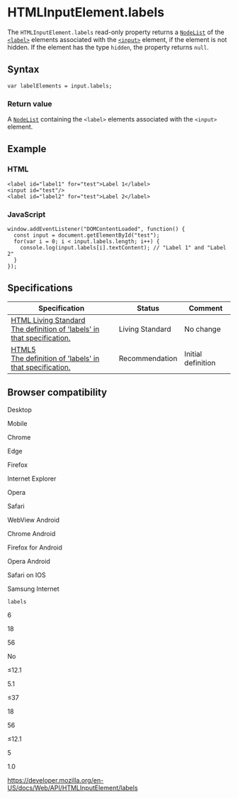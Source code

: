 HTMLInputElement.labels
=======================

The `HTMLInputElement.labels` read-only property returns a [`NodeList`](../nodelist) of the [`<label>`](https://developer.mozilla.org/en-US/docs/Web/HTML/Element/label) elements associated with the [`<input>`](https://developer.mozilla.org/en-US/docs/Web/HTML/Element/input) element, if the element is not hidden. If the element has the type `hidden`, the property returns `null`.

Syntax
------

    var labelElements = input.labels;

### Return value

A [`NodeList`](../nodelist) containing the `<label>` elements associated with the `<input>` element.

Example
-------

### HTML

    <label id="label1" for="test">Label 1</label>
    <input id="test"/>
    <label id="label2" for="test">Label 2</label>

### JavaScript

    window.addEventListener("DOMContentLoaded", function() {
      const input = document.getElementById("test");
      for(var i = 0; i < input.labels.length; i++) {
        console.log(input.labels[i].textContent); // "Label 1" and "Label 2"
      }
    });

Specifications
--------------

<table><thead><tr class="header"><th>Specification</th><th>Status</th><th>Comment</th></tr></thead><tbody><tr class="odd"><td><a href="https://html.spec.whatwg.org/multipage/forms.html#dom-lfe-labels">HTML Living Standard<br />
<span class="small">The definition of 'labels' in that specification.</span></a></td><td><span class="spec-living">Living Standard</span></td><td>No change</td></tr><tr class="even"><td><a href="https://www.w3.org/TR/html52/forms.html#dom-lfe-labels">HTML5<br />
<span class="small">The definition of 'labels' in that specification.</span></a></td><td><span class="spec-rec">Recommendation</span></td><td>Initial definition</td></tr></tbody></table>

Browser compatibility
---------------------

Desktop

Mobile

Chrome

Edge

Firefox

Internet Explorer

Opera

Safari

WebView Android

Chrome Android

Firefox for Android

Opera Android

Safari on IOS

Samsung Internet

`labels`

6

18

56

No

≤12.1

5.1

≤37

18

56

≤12.1

5

1.0

<a href="https://developer.mozilla.org/en-US/docs/Web/API/HTMLInputElement/labels" class="_attribution-link">https://developer.mozilla.org/en-US/docs/Web/API/HTMLInputElement/labels</a>
